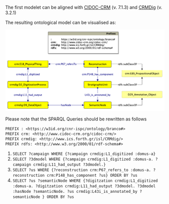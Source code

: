 The first modelet can be aligned with [CIDOC-CRM](https://www.cidoc-crm.org/html/cidoc_crm_v7.1.3.html) (v. 7.1.3) and [CRMDig](https://www.cidoc-crm.org/crmdig/ModelVersion/version-3.2.1) (v. 3.2.1)

The resulting ontological model can be visualised as:

<img src="refactor-samod1.png">

Please note that the SPARQL Queries should be rewritten as follows

```
PREFIX : <https://w3id.org/cnr-ispc/ontology/branco#>
PREFIX crm: <http://www.cidoc-crm.org/cidoc-crm/>
PREFIX crmdig: <http://www.ics.forth.gr/isl/CRMdig/>
PREFIX rdfs: <http://www.w3.org/2000/01/rdf-schema#>
```

1. `SELECT ?campaign WHERE {?campaign crmdig:L1_digitized :domus-a}`
2. `SELECT ?3dmodel WHERE {?campaign crmdig:L1_digitized :domus-a. ?campaign crmdig:L11_had_output ?3dmodel.}`
3. `SELECT ?us WHERE {?reconstruction crm:P67_refers_to :domus-a. ?reconstruction crm:P148_has_component ?us} ORDER BY ?us`
4.  `SELECT ?us ?semanticNode WHERE {?digitzation crmdig:L1_digitized :domus-a. ?digitzation crmdig:L11_had_output ?3dmodel. ?3dmodel :hasNode ?semanticNode. ?us crmdig:L43i_is_annotated_by ?semanticNode } ORDER BY ?us`
